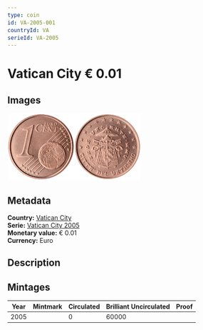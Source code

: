 ```yaml
---
type: coin
id: VA-2005-001
countryId: VA
serieId: VA-2005
---
```


# Vatican City € 0.01

## Images

<img src="../../../Images/common-2002-001.png" height="150" alt="Front image"><img src="Images/vatican city-2005-001.png" height="150" alt="Back image">

## Metadata

**Country:** [Vatican City](../index.md)\
**Serie:** [Vatican City 2005](index.md)\
**Monetary value:** € 0.01\
**Currency:** Euro

## Description


## Mintages

| Year | Mintmark | Circulated | Brilliant Uncirculated | Proof |
| ---- | -------- | ---------- | ---------------------- | ----- |
| 2005 |  | 0| 60000 |  |
